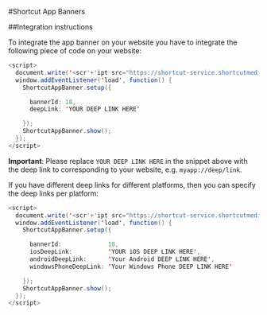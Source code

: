 #Shortcut App Banners

##Integration instructions

To integrate the app banner on your website you have to integrate the following piece of code on your website:

```java
<script>
  document.write('<scr'+'ipt src="https://shortcut-service.shortcutmedia.com/assets/app_banner.js"></scr'+'ipt>');
  window.addEventListener('load', function() {
    ShortcutAppBanner.setup({

      bannerId: 18,
      deepLink: 'YOUR DEEP LINK HERE'

    });
    ShortcutAppBanner.show();
  });
</script>

```

**Important**: Please replace `YOUR DEEP LINK HERE` in the snippet above with the deep link to corresponding to your website, e.g. `myapp://deep/link`.

If you have different deep links for different platforms, then you can specify the deep links per platform:

```java
<script>
  document.write('<scr'+'ipt src="https://shortcut-service.shortcutmedia.com/assets/app_banner.js"></scr'+'ipt>');
  window.addEventListener('load', function() {
    ShortcutAppBanner.setup({

      bannerId:             18,
      iosDeepLink:          'YOUR iOS DEEP LINK HERE',
      androidDeepLink:      'Your Android DEEP LINK HERE',
      windowsPhoneDeepLink: 'Your Windows Phone DEEP LINK HERE'

    });
    ShortcutAppBanner.show();
  });
</script>

```